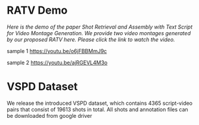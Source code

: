 # RATV Demo

*Here is the demo of the paper Shot Retrieval and Assembly with Text Script for Video Montage Generation. We provide two video montages generated by our proposed RATV here. Please click the link to watch the video.*

sample 1
https://youtu.be/o6jFBBMmJ9c

sample 2
https://youtu.be/ajRGEVL4M3o

# VSPD Dataset

We release the introduced VSPD dataset, which contains 4365 script-video pairs that consist of 19613 shots in total. All shots and annotation files can be downloaded from google driver 

